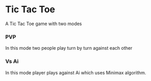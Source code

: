 # Tic Tac Toe
A Tic Tac Toe game with two modes
 
### PVP
 In this mode two people play turn by turn against each other
### Vs Ai
In this mode player plays against Ai which uses Minimax algorithm.  
